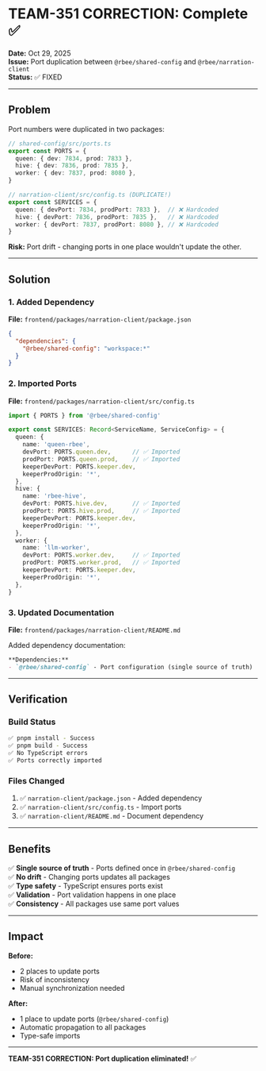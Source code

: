 # TEAM-351 CORRECTION: Complete ✅

**Date:** Oct 29, 2025  
**Issue:** Port duplication between `@rbee/shared-config` and `@rbee/narration-client`  
**Status:** ✅ FIXED

---

## Problem

Port numbers were duplicated in two packages:

```typescript
// shared-config/src/ports.ts
export const PORTS = {
  queen: { dev: 7834, prod: 7833 },
  hive: { dev: 7836, prod: 7835 },
  worker: { dev: 7837, prod: 8080 },
}

// narration-client/src/config.ts (DUPLICATE!)
export const SERVICES = {
  queen: { devPort: 7834, prodPort: 7833 },  // ❌ Hardcoded
  hive: { devPort: 7836, prodPort: 7835 },   // ❌ Hardcoded
  worker: { devPort: 7837, prodPort: 8080 }, // ❌ Hardcoded
}
```

**Risk:** Port drift - changing ports in one place wouldn't update the other.

---

## Solution

### 1. Added Dependency

**File:** `frontend/packages/narration-client/package.json`

```json
{
  "dependencies": {
    "@rbee/shared-config": "workspace:*"
  }
}
```

### 2. Imported Ports

**File:** `frontend/packages/narration-client/src/config.ts`

```typescript
import { PORTS } from '@rbee/shared-config'

export const SERVICES: Record<ServiceName, ServiceConfig> = {
  queen: {
    name: 'queen-rbee',
    devPort: PORTS.queen.dev,      // ✅ Imported
    prodPort: PORTS.queen.prod,    // ✅ Imported
    keeperDevPort: PORTS.keeper.dev,
    keeperProdOrigin: '*',
  },
  hive: {
    name: 'rbee-hive',
    devPort: PORTS.hive.dev,       // ✅ Imported
    prodPort: PORTS.hive.prod,     // ✅ Imported
    keeperDevPort: PORTS.keeper.dev,
    keeperProdOrigin: '*',
  },
  worker: {
    name: 'llm-worker',
    devPort: PORTS.worker.dev,     // ✅ Imported
    prodPort: PORTS.worker.prod,   // ✅ Imported
    keeperDevPort: PORTS.keeper.dev,
    keeperProdOrigin: '*',
  },
}
```

### 3. Updated Documentation

**File:** `frontend/packages/narration-client/README.md`

Added dependency documentation:
```markdown
**Dependencies:**
- `@rbee/shared-config` - Port configuration (single source of truth)
```

---

## Verification

### Build Status
```bash
✅ pnpm install - Success
✅ pnpm build - Success
✅ No TypeScript errors
✅ Ports correctly imported
```

### Files Changed
1. ✅ `narration-client/package.json` - Added dependency
2. ✅ `narration-client/src/config.ts` - Import ports
3. ✅ `narration-client/README.md` - Document dependency

---

## Benefits

✅ **Single source of truth** - Ports defined once in `@rbee/shared-config`  
✅ **No drift** - Changing ports updates all packages  
✅ **Type safety** - TypeScript ensures ports exist  
✅ **Validation** - Port validation happens in one place  
✅ **Consistency** - All packages use same port values

---

## Impact

**Before:**
- 2 places to update ports
- Risk of inconsistency
- Manual synchronization needed

**After:**
- 1 place to update ports (`@rbee/shared-config`)
- Automatic propagation to all packages
- Type-safe imports

---

**TEAM-351 CORRECTION: Port duplication eliminated!** ✅
